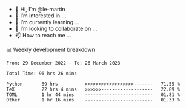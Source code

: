 - 👋 Hi, I’m @le-martin
- 👀 I’m interested in ...
- 🌱 I’m currently learning ...
- 💞️ I’m looking to collaborate on ...
- 📫 How to reach me ...

<!---
Tutorial for using WakaTime stats in GitHub profile: https://github.com/athul/waka-readme
-->

📊 Weekly development breakdown
<!--START_SECTION:waka-->

```text
From: 29 December 2022 - To: 26 March 2023

Total Time: 96 hrs 26 mins

Python       69 hrs          >>>>>>>>>>>>>>>>>>-------   71.55 %
TeX          22 hrs 4 mins   >>>>>>-------------------   22.89 %
TOML         1 hr 44 mins    -------------------------   01.81 %
Other        1 hr 16 mins    -------------------------   01.33 %
```

<!--END_SECTION:waka-->

<!---
le-martin/le-martin is a ✨ special ✨ repository because its `README.md` (this file) appears on your GitHub profile.
You can click the Preview link to take a look at your changes.
--->
